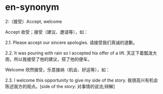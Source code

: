 # en-synonym
2:（接受）Accept, welcome

Accept 收受；接受（建议、邀请等），如：

2.1. Please accept our sincere apologies. 请接受我们真诚的道歉。

2.2. It was pouring with rain so I accepted his offer of a lift. 天正下着瓢泼大雨，所以我接受了他的建议，搭了他的便车。

Welcome 欣然接受，乐意接纳（机会、好运等），如：

2.3. I welcome this opportunity to give my side of the story.
我很高兴有机会陈述我方的观点。[side of the story: 对事情的说法;辩解]

